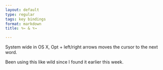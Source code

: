 ```yaml
---
layout: default
type: regular
tags: key bindings
format: markdown
title: ⌥← & ⌥→

---
```

System wide in OS X, Opt + left/right arrows moves the cursor to the next word.

Been using this like wild since I found it earlier this week.